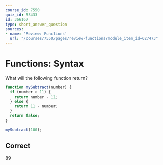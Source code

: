 ```yaml
---
course_id: 7550
quiz_id: 53433
id: 366167
type: short_answer_question
sources:
- name: 'Review: Functions'
  url: "/courses/7550/pages/review-functions?module_item_id=627473"
---
```


# Functions: Syntax

What will the following function return?

```javascript
function mySubtract(number) {
  if (number > 11) {
    return number - 11;
  } else {
    return 11 - number;
  }
  return false;
}

mySubtract(100);
```

## Correct

89
